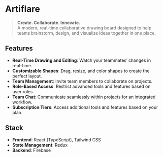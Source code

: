 # Artiflare

> **Create. Collaborate. Innovate.**  
A modern, real-time collaborative drawing board designed to help teams brainstorm, design, and visualize ideas together in one place.

## Features

- **Real-Time Drawing and Editing**: Watch your teammates’ changes in real-time.
- **Customizable Shapes**: Drag, resize, and color shapes to create the perfect layout.
- **Team Management**: Invite team members to collaborate on projects.
- **Role-Based Access**: Restrict advanced tools and features based on user roles.
- **Team Chat**: Communicate seamlessly within projects for an integrated workflow.
- **Subscription Tiers**: Access additional tools and features based on your plan.

## Stack

- **Frontend**: React (TypeScript), Tailwind CSS
- **State Management**: Redux
- **Backend**: Firebase 
